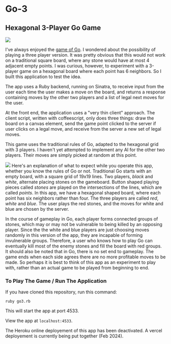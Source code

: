 # Go-3
## Hexagonal 3-Player Go Game
 ![](sample1.png)

I've always enjoyed the [game of Go](https://en.wikipedia.org/wiki/Go_%28game%29). I wondered about the possibility of playing a three player version. It was pretty obvious that this would not work on a traditional square board, where any stone would have at most 4 adjacent empty points. I was curious, however, to experiment with a 3-player game on a hexagonal board where each point has 6 neighbors. So I built this application to test the idea.

The app uses a Ruby backend, running on Sinatra, to receive input from the user each time the user makes a move on the board, and returns a response containing moves by the other two players and a list of legal next moves for the user.

At the front end, the application uses a "very thin client" approach. The client script, written with coffeescript, only does three things: draw the board on a canvas element, send the game point clicked to the server if user clicks on a legal move, and receive from the server a new set of legal moves.

This game uses the traditional rules of Go, adapted to the hexagonal grid with 3 players. I haven't yet attempted to implement any AI for the other two players. Their moves are simply picked at random at this point.

![](hex-19.png)
Here's an explanation of what to expect while you operate this app, whether you know the rules of Go or not. Traditional Go starts with an empty board, with a square grid of 19x19 lines. Two players, *black* and *white*, alternate placing stones on the gameboard. Button shaped playing pieces called *stones* are played on the intersections of the lines, which are called *points*. In this app, we have a hexagonal shaped board, where each point has six neighbors rather than four. The three players are called *red*, *white* and *blue*. The user plays the red stones, and the moves for white and blue are chosen by the server.

In the course of gameplay in Go, each player forms connected groups of stones, which may or may not be vulnerable to being killed by an opposing player. Since the the white and blue players are just choosing moves randomly in this version of the app, they are incapable of forming invulnerable groups. Therefore, a user who knows how to play Go can eventually kill most of the enemy stones and fill the board with red groups. It should also be noted that in Go, there is no set end to gameplay. The game ends when each side agrees there are no more profitable moves to be made. So perhaps it is best to think of this app as an experiment to play with, rather than an actual game to be played from beginning to end.

### To Play The Game / Run The Application

If you have cloned this repository, run this command:

`ruby go3.rb`

This will start the app at port 4533.

View the app at `localhost:4533`.

The Heroku online deployement of this app has been deactivated. A vercel deployement is currently being put together (Feb 2024).